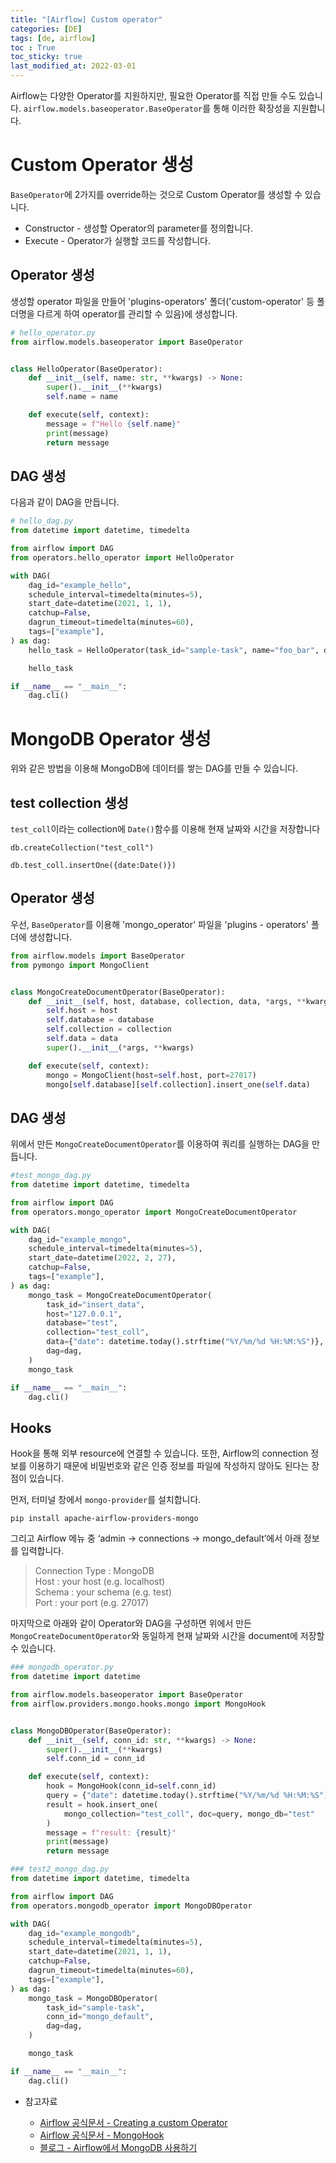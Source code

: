 ```yaml
---
title: "[Airflow] Custom operator"
categories: [DE]
tags: [de, airflow]
toc : True
toc_sticky: true
last_modified_at: 2022-03-01
---
```



Airflow는 다양한 Operator를 지원하지만, 필요한 Operator를 직접 만들 수도 있습니다. `airflow.models.baseoperator.BaseOperator`를 통해 이러한 확장성을 지원합니다.

# Custom Operator 생성
`BaseOperator`에 2가지를 override하는 것으로 Custom Operator를 생성할 수 있습니다.

* Constructor - 생성할 Operator의 parameter를 정의합니다.
* Execute - Operator가 실행할 코드를 작성합니다.  

## Operator 생성
생성할 operator 파일을 만들어 'plugins-operators' 폴더('custom-operator' 등 폴더명을 다르게 하여 operator를 관리할 수 있음)에 생성합니다.
```py
# hello_operator.py
from airflow.models.baseoperator import BaseOperator


class HelloOperator(BaseOperator):
    def __init__(self, name: str, **kwargs) -> None:
        super().__init__(**kwargs)
        self.name = name

    def execute(self, context):
        message = f"Hello {self.name}"
        print(message)
        return message
```

## DAG 생성
다음과 같이 DAG을 만듭니다.
```py
# hello_dag.py
from datetime import datetime, timedelta

from airflow import DAG
from operators.hello_operator import HelloOperator

with DAG(
    dag_id="example_hello",
    schedule_interval=timedelta(minutes=5),
    start_date=datetime(2021, 1, 1),
    catchup=False,
    dagrun_timeout=timedelta(minutes=60),
    tags=["example"],
) as dag:
    hello_task = HelloOperator(task_id="sample-task", name="foo_bar", dag=dag)

    hello_task

if __name__ == "__main__":
    dag.cli()
```


# MongoDB Operator 생성
위와 같은 방법을 이용해 MongoDB에 데이터를 쌓는 DAG를 만들 수 있습니다.

## test collection 생성
`test_coll`이라는 collection에 `Date()`함수를 이용해 현재 날짜와 시간을 저장합니다 

```
db.createCollection("test_coll")

db.test_coll.insertOne({date:Date()})
```

## Operator 생성
우선, `BaseOperator`를 이용해 'mongo_operator' 파일을 'plugins - operators' 폴더에 생성합니다.

```py
from airflow.models import BaseOperator
from pymongo import MongoClient


class MongoCreateDocumentOperator(BaseOperator):
    def __init__(self, host, database, collection, data, *args, **kwargs):
        self.host = host
        self.database = database
        self.collection = collection
        self.data = data
        super().__init__(*args, **kwargs)

    def execute(self, context):
        mongo = MongoClient(host=self.host, port=27017)
        mongo[self.database][self.collection].insert_one(self.data)
```

## DAG 생성
위에서 만든 `MongoCreateDocumentOperator`를 이용하여 쿼리를 실행하는 DAG을 만듭니다.
```py
#test_mongo_dag.py
from datetime import datetime, timedelta

from airflow import DAG
from operators.mongo_operator import MongoCreateDocumentOperator

with DAG(
    dag_id="example_mongo",
    schedule_interval=timedelta(minutes=5),
    start_date=datetime(2022, 2, 27),
    catchup=False,
    tags=["example"],
) as dag:
    mongo_task = MongoCreateDocumentOperator(
        task_id="insert_data",
        host="127.0.0.1",
        database="test",
        collection="test_coll",
        data={"date": datetime.today().strftime("%Y/%m/%d %H:%M:%S")},
        dag=dag,
    )
    mongo_task

if __name__ == "__main__":
    dag.cli()
```

## Hooks
Hook을 통해 외부 resource에 연결할 수 있습니다. 또한, Airflow의 connection 정보를 이용하기 때문에 비밀번호와 같은 인증 정보를 파일에 작성하지 않아도 된다는 장점이 있습니다.

먼저, 터미널 창에서 `mongo-provider`를 설치합니다.
```
pip install apache-airflow-providers-mongo
```
그리고 Airflow 메뉴 중 ‘admin → connections → mongo_default’에서 아래 정보를 입력합니다.

> Connection Type : MongoDB   
Host : your host (e.g. localhost)   
Schema : your schema (e.g. test)   
Port : your port (e.g. 27017)   

마지막으로 아래와 같이 Operator와 DAG을 구성하면 위에서 만든 `MongoCreateDocumentOperator`와 동일하게 현재 날짜와 시간을 document에 저장할 수 있습니다.

```py
### mongodb_operator.py
from datetime import datetime

from airflow.models.baseoperator import BaseOperator
from airflow.providers.mongo.hooks.mongo import MongoHook


class MongoDBOperator(BaseOperator):
    def __init__(self, conn_id: str, **kwargs) -> None:
        super().__init__(**kwargs)
        self.conn_id = conn_id

    def execute(self, context):
        hook = MongoHook(conn_id=self.conn_id)
        query = {"date": datetime.today().strftime("%Y/%m/%d %H:%M:%S")}
        result = hook.insert_one(
            mongo_collection="test_coll", doc=query, mongo_db="test"
        )
        message = f"result: {result}"
        print(message)
        return message
```
```py
### test2_mongo_dag.py
from datetime import datetime, timedelta

from airflow import DAG
from operators.mongodb_operator import MongoDBOperator

with DAG(
    dag_id="example_mongodb",
    schedule_interval=timedelta(minutes=5),
    start_date=datetime(2021, 1, 1),
    catchup=False,
    dagrun_timeout=timedelta(minutes=60),
    tags=["example"],
) as dag:
    mongo_task = MongoDBOperator(
        task_id="sample-task",
        conn_id="mongo_default",
        dag=dag,
    )

    mongo_task

if __name__ == "__main__":
    dag.cli()
```


* 참고자료
  
  * [Airflow 공식문서 - Creating a custom Operator](https://airflow.apache.org/docs/apache-airflow/stable/howto/custom-operator.html#custom-operator)
  * [Airflow 공식문서 - MongoHook](https://airflow.apache.org/docs/apache-airflow-providers-mongo/stable/_api/airflow/providers/mongo/hooks/mongo/index.html#airflow.providers.mongo.hooks.mongo.MongoHook)
  * [블로그 - Airflow에서 MongoDB 사용하기](https://hyungjung-lee.github.io/python/Python-Airflow-MongoDB/)

